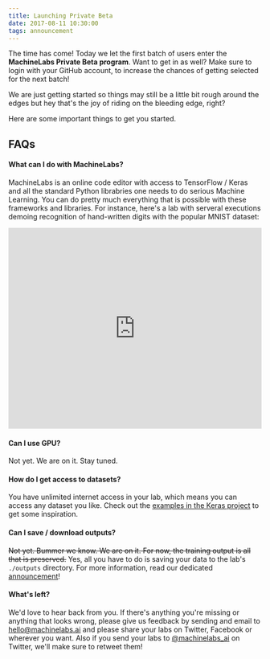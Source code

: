 ```yaml
---
title: Launching Private Beta
date: 2017-08-11 10:30:00
tags: announcement
---
```


The time has come! Today we let the first batch of users enter the **MachineLabs Private Beta program**. Want to get in as well? Make sure to login with your GitHub account, to increase the chances of getting selected for the next batch!

<!-- more -->

We are just getting started so things may still be a little bit rough around the edges but hey that's the joy of riding on the bleeding edge, right?

Here are some important things to get you started.

## FAQs

#### What can I do with MachineLabs?

MachineLabs is an online code editor with access to TensorFlow / Keras and all the standard Python librabries one needs to do serious Machine Learning. You can do pretty much everything that is possible with these frameworks and libraries. For instance, here's a lab with serveral executions demoing recognition of hand-written digits with the popular MNIST dataset:

<iframe height="400" scrolling="no" title="MNIST in the browser" src="https://machinelabs.ai/embedded/r1JhQGJDb/1501670948383-rk2mAQkvZ?file=main.py" frameborder="no" allowtransparency="true" allowfullscreen="true" style="width: 100%;">
      See the Lab <a href="https://machinelabs.ai/editor/r1JhQGJDb/1501670948383-rk2mAQkvZ?file=main.py">MNIST in the browser</a> on <a href="https://machinelabs.ai">MachineLabs</a>.
</iframe>

#### Can I use GPU?

Not yet. We are on it. Stay tuned.

#### How do I get access to datasets?

You have unlimited internet access in your lab, which means you can access any dataset you like. Check out the [examples in the Keras project](https://github.com/fchollet/keras/tree/master/examples) to get some inspiration.

#### Can I save / download outputs?

~~Not yet. Bummer we know. We are on it. For now, the training output is all that is preserved.~~ Yes, all you have to do is saving your data to the lab's `./outputs` directory. For more information, read our dedicated [announcement](/2017/09/12/feature-update-saving-outputs-better-console-and-more/)!

#### What's left?

We'd love to hear back from you. If there's anything you're missing or anything that looks wrong, please give us feedback by sending and email to [hello@machinelabs.ai](mailto:hello@machinelabs.ai) and please share your labs on Twitter, Facebook or wherever you want. Also if you send your labs to [@machinelabs_ai](https://twitter.com/machinelabs_ai) on Twitter, we'll make sure to retweet them!
